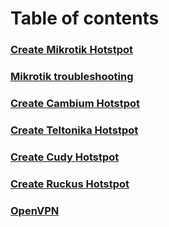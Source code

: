 # Table of contents

### [Create Mikrotik Hotstpot](mikrotik.md)
### [Mikrotik troubleshooting](mikrotik_troubleshooting.md)
### [Create Cambium Hotstpot](cambium.md)
### [Create Teltonika Hotstpot](teltonika.md)
### [Create Cudy Hotstpot](cudy.md)
### [Create Ruckus Hotstpot](ruckus.md)
### [OpenVPN](openvpn.md)